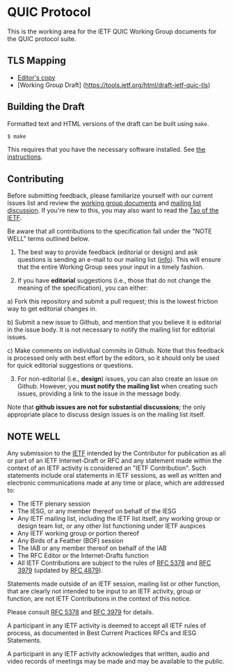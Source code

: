 # QUIC Protocol

This is the working area for the IETF QUIC Working Group documents for the
QUIC protocol suite.


## TLS Mapping

* [Editor's copy](https://quicwg.github.io/base-drafts/)
* [Working Group Draft] (https://tools.ietf.org/html/draft-ietf-quic-tls)


## Building the Draft

Formatted text and HTML versions of the draft can be built using `make`.

```sh
$ make
```

This requires that you have the necessary software installed.  See [the
instructions](https://github.com/martinthomson/i-d-template/blob/master/doc/SETUP.md).


## Contributing

Before submitting feedback, please familiarize yourself with our current issues
list and review the [working group
documents](https://datatracker.ietf.org/wg/quic/documents/) and [mailing
list discussion](https://mailarchive.ietf.org/arch/browse/quic/). If you're
new to this, you may also want to read the [Tao of the
IETF](https://www.ietf.org/tao.html).

Be aware that all contributions to the specification fall under the "NOTE WELL"
terms outlined below.

1. The best way to provide feedback (editorial or design) and ask questions is
sending an e-mail to our mailing list
([info](https://www.ietf.org/mailman/listinfo/quic)). This will ensure that
the entire Working Group sees your input in a timely fashion.

2. If you have **editorial** suggestions (i.e., those that do not change the
meaning of the specification), you can either:

  a) Fork this repository and submit a pull request; this is the lowest
  friction way to get editorial changes in.

  b) Submit a new issue to Github, and mention that you believe it is editorial
  in the issue body. It is not necessary to notify the mailing list for
  editorial issues.

  c) Make comments on individual commits in Github. Note that this feedback is
  processed only with best effort by the editors, so it should only be used for
  quick editorial suggestions or questions.

3. For non-editorial (i.e., **design**) issues, you can also create an issue on
Github. However, you **must notify the mailing list** when creating such issues,
providing a link to the issue in the message body.

  Note that **github issues are not for substantial discussions**; the only
  appropriate place to discuss design issues is on the mailing list itself.


## NOTE WELL

Any submission to the [IETF](https://www.ietf.org/) intended by the Contributor
for publication as all or part of an IETF Internet-Draft or RFC and any
statement made within the context of an IETF activity is considered an "IETF
Contribution". Such statements include oral statements in IETF sessions, as
well as written and electronic communications made at any time or place, which
are addressed to:

 * The IETF plenary session
 * The IESG, or any member thereof on behalf of the IESG
 * Any IETF mailing list, including the IETF list itself, any working group
   or design team list, or any other list functioning under IETF auspices
 * Any IETF working group or portion thereof
 * Any Birds of a Feather (BOF) session
 * The IAB or any member thereof on behalf of the IAB
 * The RFC Editor or the Internet-Drafts function
 * All IETF Contributions are subject to the rules of
   [RFC 5378](https://tools.ietf.org/html/rfc5378) and
   [RFC 3979](https://tools.ietf.org/html/rfc3979)
   (updated by [RFC 4879](https://tools.ietf.org/html/rfc4879)).

Statements made outside of an IETF session, mailing list or other function,
that are clearly not intended to be input to an IETF activity, group or
function, are not IETF Contributions in the context of this notice.

Please consult [RFC 5378](https://tools.ietf.org/html/rfc5378) and [RFC
3979](https://tools.ietf.org/html/rfc3979) for details.

A participant in any IETF activity is deemed to accept all IETF rules of
process, as documented in Best Current Practices RFCs and IESG Statements.

A participant in any IETF activity acknowledges that written, audio and video
records of meetings may be made and may be available to the public.
